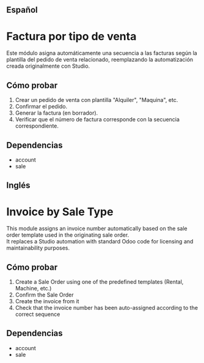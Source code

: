 ## Español
# Factura por tipo de venta

Este módulo asigna automáticamente una secuencia a las facturas según la plantilla del pedido de venta relacionado, reemplazando la automatización creada originalmente con Studio.

## Cómo probar

1. Crear un pedido de venta con plantilla "Alquiler", "Maquina", etc.
2. Confirmar el pedido.
3. Generar la factura (en borrador).
4. Verificar que el número de factura corresponde con la secuencia correspondiente.

## Dependencias

- account
- sale

## Inglés
# Invoice by Sale Type

This module assigns an invoice number automatically based on the sale order template used in the originating sale order.  
It replaces a Studio automation with standard Odoo code for licensing and maintainability purposes.

## Cómo probar

1. Create a Sale Order using one of the predefined templates (Rental, Machine, etc.)
2. Confirm the Sale Order
3. Create the invoice from it
4. Check that the invoice number has been auto-assigned according to the correct sequence

## Dependencias

- account
- sale